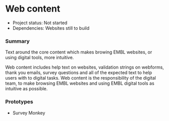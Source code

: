 # Web content

- Project status: Not started
- Dependencies: Websites still to build

### Summary

Text around the core content which makes browing EMBL websites, or using digital tools, more intuitive. 

Web content includes help text on websites, validation strings on webforms, thank you emails, survey questions and all of the expected text to help users with to digital tasks. Web content is the responsibility of the digital team, to make browsing EMBL websites and using EMBL digital tools as intuitive as possible.  

### Prototypes

- Survey Monkey


